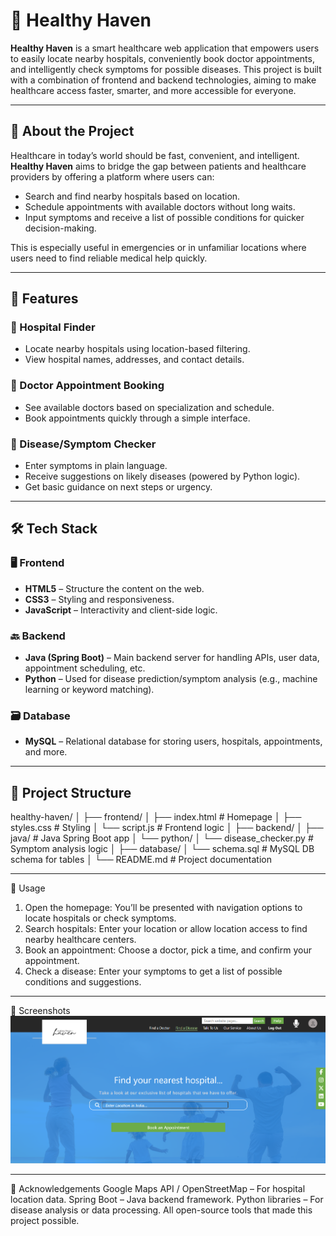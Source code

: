 # 🏥 Healthy Haven

**Healthy Haven** is a smart healthcare web application that empowers users to easily locate nearby hospitals, conveniently book doctor appointments, and intelligently check symptoms for possible diseases. This project is built with a combination of frontend and backend technologies, aiming to make healthcare access faster, smarter, and more accessible for everyone.

---

## 📌 About the Project

Healthcare in today’s world should be fast, convenient, and intelligent. **Healthy Haven** aims to bridge the gap between patients and healthcare providers by offering a platform where users can:

- Search and find nearby hospitals based on location.
- Schedule appointments with available doctors without long waits.
- Input symptoms and receive a list of possible conditions for quicker decision-making.

This is especially useful in emergencies or in unfamiliar locations where users need to find reliable medical help quickly.

---

## 🚀 Features

### 🏥 Hospital Finder
- Locate nearby hospitals using location-based filtering.
- View hospital names, addresses, and contact details.

### 📅 Doctor Appointment Booking
- See available doctors based on specialization and schedule.
- Book appointments quickly through a simple interface.

### 🧠 Disease/Symptom Checker
- Enter symptoms in plain language.
- Receive suggestions on likely diseases (powered by Python logic).
- Get basic guidance on next steps or urgency.

---

## 🛠️ Tech Stack

### 🖥️ Frontend
- **HTML5** – Structure the content on the web.
- **CSS3** – Styling and responsiveness.
- **JavaScript** – Interactivity and client-side logic.

### 🔙 Backend
- **Java (Spring Boot)** – Main backend server for handling APIs, user data, appointment scheduling, etc.
- **Python** – Used for disease prediction/symptom analysis (e.g., machine learning or keyword matching).

### 🗃️ Database
- **MySQL** – Relational database for storing users, hospitals, appointments, and more.

---

## 📁 Project Structure

healthy-haven/
│
├── frontend/
│ ├── index.html # Homepage
│ ├── styles.css # Styling
│ └── script.js # Frontend logic
│
├── backend/
│ ├── java/ # Java Spring Boot app
│ └── python/
│ └── disease_checker.py # Symptom analysis logic
│
├── database/
│ └── schema.sql # MySQL DB schema for tables
│
└── README.md # Project documentation

---

🧪 Usage
1. Open the homepage: You’ll be presented with navigation options to locate hospitals or check symptoms.
2. Search hospitals: Enter your location or allow location access to find nearby healthcare centers.
3. Book an appointment: Choose a doctor, pick a time, and confirm your appointment.
4. Check a disease: Enter your symptoms to get a list of possible conditions and suggestions.

---

📸 Screenshots 
![image alt](https://github.com/sourasish123/project_1/blob/b0a64ce39f4ad328e7545dad938486891b1ee566/Screenshot%202025-06-24%20003924.png)

---

🙏 Acknowledgements
Google Maps API / OpenStreetMap – For hospital location data.
Spring Boot – Java backend framework.
Python libraries – For disease analysis or data processing.
All open-source tools that made this project possible.
